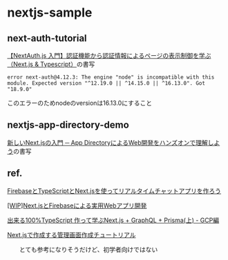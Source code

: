 # nextjs-sample

## next-auth-tutorial

[【NextAuth.js 入門】認証機能から認証情報によるページの表示制御を学ぶ（Next.js & Typescript）](https://zenn.dev/farstep/books/7a6eb67dd3bf1f)の書写

`error next-auth@4.12.3: The engine "node" is incompatible with this module. Expected version "^12.19.0 || ^14.15.0 || ^16.13.0". Got "18.9.0"`

このエラーのためnodeのversionは16.13.0にすること

## nextjs-app-directory-demo

[新しいNext.jsの入門 ─ App DirectoryによるWeb開発をハンズオンで理解しよう](https://eh-career.com/engineerhub/entry/2023/04/18/093000)の書写

## ref.

[FirebaseとTypeScriptとNext.jsを使ってリアルタイムチャットアプリを作ろう](https://zenn.dev/hisho/books/617d8f9d6bd78b)

[[WIP]Next.jsとFirebaseによる実用Webアプリ開発](https://zenn.dev/nino_cast/books/43c539eb47caab)

[出来る100%TypeScript 作って学ぶNext.js + GraphQL + Prisma(上) - GCP編](https://zenn.dev/oubakiou/books/181b750dfb6838)

[Next.jsで作成する管理画面作成チュートリアル](https://zenn.dev/thirosue/books/13ac92fc34ae22)

　　とても参考になりそうだけど、初学者向けではない
